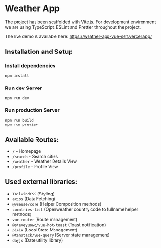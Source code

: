 # Weather App

The project has been scaffolded with Vite.js. For development environment we are using TypeScript, ESLint and Prettier throughout the project.

The live demo is available here: https://weather-app-vue-self.vercel.app/

## Installation and Setup

### Install dependencies

```
npm install
```

### Run dev Server

```
npm run dev
```

### Run production Server

```
npm run build
npm run preview
```

## Available Routes:

- `/` - Homepage
- `/search` - Search cities
- `/weather` - Weather Details View
- `/profile` - Profile View

## Used external libraries:

- `TailwindCSS` (Styling)
- `axios` (Data Fetching)
- `@vueuse/core` (Helper Composition methods)
- `countries-list` (Openweather country code to fullname helper methods)
- `vue-router` (Route management)
- `@steveyuowo/vue-hot-toast` (Toast notification)
- `pinia` (Local State Management)
- `@tanstack/vue-query` (Server state management)
- `dayjs` (Date utility library)
